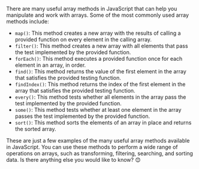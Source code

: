 There are many useful array methods in JavaScript that can help you manipulate and work with arrays. Some of the most commonly used array methods include:

- `map()`: This method creates a new array with the results of calling a provided function on every element in the calling array.
- `filter()`: This method creates a new array with all elements that pass the test implemented by the provided function.
- `forEach()`: This method executes a provided function once for each element in an array, in order.
- `find()`: This method returns the value of the first element in the array that satisfies the provided testing function.
- `findIndex()`: This method returns the index of the first element in the array that satisfies the provided testing function.
- `every()`: This method tests whether all elements in the array pass the test implemented by the provided function.
- `some()`: This method tests whether at least one element in the array passes the test implemented by the provided function.
- `sort()`: This method sorts the elements of an array in place and returns the sorted array.

These are just a few examples of the many useful array methods available in JavaScript. You can use these methods to perform a wide range of operations on arrays, such as transforming, filtering, searching, and sorting data. Is there anything else you would like to know? 😊
